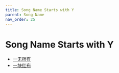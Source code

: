 ```yaml
---
title: Song Name Starts with Y
parent: Song Name 
nav_order: 25
---
```


# Song Name Starts with Y

- [一无所有](../../lyrics/Cui_Jian/yiwusuoyou.md)
- [一块红布](../../lyrics/Cui_Jian/yikuaihongbu.md)
